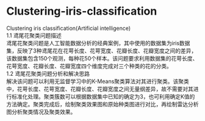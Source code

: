 # Clustering-iris-classification
Clustering iris classification(Artificial intelligence)  
1.1	鸢尾花聚类问题描述  
    鸢尾花聚类问题是人工智能数据分析的经典案例，其中使用的数据集为iris数据集，反映了3种鸢尾花在花萼长度、花萼宽度、花瓣长度、花瓣宽度之间的差异，该数据集包含150个观测，每种花50个样本。该问题要求利用数据集的花萼长度、花萼宽度、花瓣长度、花瓣宽度四个维度完成对三个种类的花的分类。  
1.2	鸢尾花聚类问题分析和解决思路  
    解决该问题可以利用无监督学习中的K-Means聚类算法对其进行聚类。该聚类中，花萼长度、花萼宽度、花瓣长度、花瓣宽度之间无量纲差异，故不需要对其进行标准化处理。聚类簇数可以根据数据集中已知的确定为3，也可利用确定K值的方法确定。聚类完成后，绘制聚类效果图和原始种类图进行对比，再绘制雷达分析图分析聚类情况及聚类效果。  

